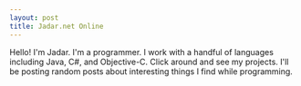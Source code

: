 ```yaml
---
layout: post
title: Jadar.net Online
---
```


Hello! I'm Jadar. I'm a programmer. I work with a handful of languages including Java, C#, and Objective-C. Click around and see my projects. I'll be posting random posts about interesting things I find while programming. 
